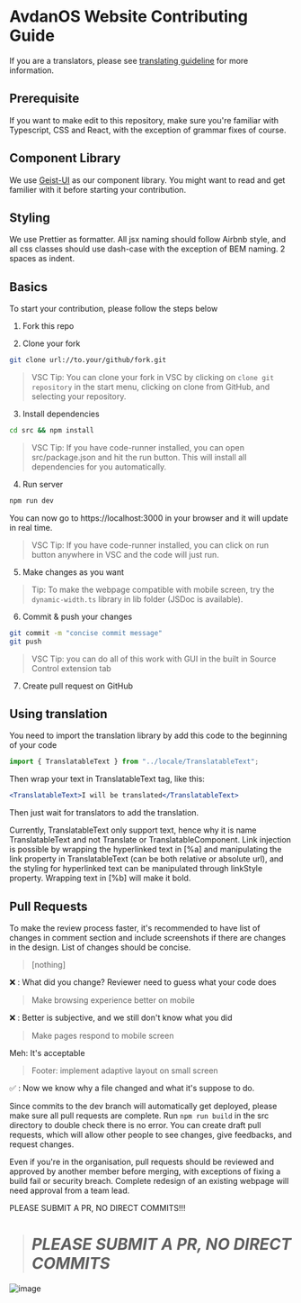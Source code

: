 # AvdanOS Website Contributing Guide

If you are a translators, please see [translating guideline](https://github.com/Avdan-OS/Website/blob/dev/TRANSLATING.md) for more information.

## Prerequisite

If you want to make edit to this repository, make sure you're familiar with Typescript, CSS and React, with the exception of grammar fixes of course.

## Component Library

We use [Geist-UI](https://geist-ui.dev/) as our component library. You might want to read and get familier with it before starting your contribution.

## Styling

We use Prettier as formatter. All jsx naming should follow Airbnb style, and all css classes should use dash-case with the exception of BEM naming. 2 spaces as indent.

## Basics

To start your contribution, please follow the steps below

1. Fork this repo

2. Clone your fork

```sh
git clone url://to.your/github/fork.git
```

> VSC Tip: You can clone your fork in VSC by clicking on `clone git repository` in the start menu, clicking on clone from GitHub, and selecting your repository.

3. Install dependencies

```sh
cd src && npm install
```

> VSC Tip: If you have code-runner installed, you can open src/package.json and hit the run button. This will install all dependencies for you automatically.

4. Run server

```sh
npm run dev
```

You can now go to https://localhost:3000 in your browser and it will update in real time.

> VSC Tip: If you have code-runner installed, you can click on run button anywhere in VSC and the code will just run.

5. Make changes as you want

> Tip: To make the webpage compatible with mobile screen, try the `dynamic-width.ts` library in lib folder (JSDoc is available).

6. Commit & push your changes

```sh
git commit -m "concise commit message"
git push
```

> VSC Tip: you can do all of this work with GUI in the built in Source Control extension tab

7. Create pull request on GitHub

## Using translation

You need to import the translation library by add this code to the beginning of your code

```js
import { TranslatableText } from "../locale/TranslatableText";
```

Then wrap your text in TranslatableText tag, like this:

```jsx
<TranslatableText>I will be translated</TranslatableText>
```

Then just wait for translators to add the translation.

Currently, TranslatableText only support text, hence why it is name TranslatableText and not Translate or TranslatableComponent. Link injection is possible by wrapping the hyperlinked text in [%a] and manipulating the link property in TranslatableText (can be both relative or absolute url), and the styling for hyperlinked text can be manipulated through linkStyle property. Wrapping text in [%b] will make it bold.

## Pull Requests

To make the review process faster, it's recommended to have list of changes in comment section and include screenshots if there are changes in the design. List of changes should be concise.

> [nothing]

❌ : What did you change? Reviewer need to guess what your code does

> Make browsing experience better on mobile

❌ : Better is subjective, and we still don't know what you did

> Make pages respond to mobile screen

Meh: It's acceptable

> Footer: implement adaptive layout on small screen

✅ : Now we know why a file changed and what it's suppose to do.

Since commits to the dev branch will automatically get deployed, please make sure all pull requests are complete. Run `npm run build` in the src directory to double check there is no error. You can create draft pull requests, which will allow other people to see changes, give feedbacks, and request changes.

Even if you're in the organisation, pull requests should be reviewed and approved by another member before merging, with exceptions of fixing a build fail or security breach. Complete redesign of an existing webpage will need approval from a team lead.

PLEASE SUBMIT A PR, NO DIRECT COMMITS!!!

> # _PLEASE SUBMIT A PR, NO DIRECT COMMITS_

![image](https://user-images.githubusercontent.com/51555391/176925763-cdfd57ba-ae1e-4bf3-85e9-b3ebd30b1d59.png)
